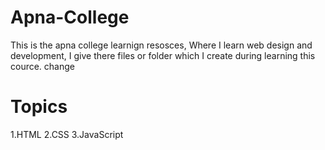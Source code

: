 # Apna-College
This is the apna college learnign resosces, Where I learn web design and development, I give there files or folder which I create during learning this cource.
change
# Topics
1.HTML
2.CSS
3.JavaScript
